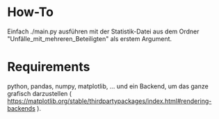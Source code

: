 # How-To

Einfach ./main.py ausführen mit der Statistik-Datei aus dem Ordner "Unfälle_mit_mehreren_Beteiligten" als erstem Argument. 

# Requirements

python, pandas, numpy, matplotlib, 
... und ein Backend, um das ganze grafisch darzustellen ( https://matplotlib.org/stable/thirdpartypackages/index.html#rendering-backends ). 
